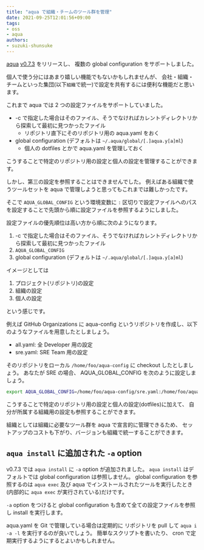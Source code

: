 ```yaml
---
title: "aqua で組織・チームのツール群を管理"
date: 2021-09-25T12:01:56+09:00
tags:
- oss
- aqua
authors:
- suzuki-shunsuke
---
```


[aqua](https://github.com/suzuki-shunsuke/aqua) [v0.7.3](https://github.com/suzuki-shunsuke/aqua/releases/tag/v0.7.3) をリリースし、
複数の global configuration をサポートしました。

個人で使う分にはあまり嬉しい機能でもないかもしれませんが、
会社・組織・チームといった集団(以下`組織`で統一)で設定を共有するには便利な機能だと思います。

これまで aqua では 2 つの設定ファイルをサポートしていました。

* -c で指定した場合はそのファイル、そうでなければカレントディレクトリから探索して最初に見つかったファイル
  * リポジトリ直下にそのリポジトリ用の aqua.yaml をおく
* global configuration (デフォルトは `~/.aqua/global/[.]aqua.y[a]ml`)
  * 個人の dotfiles とかで aqua.yaml を管理しておく

こうすることで特定のリポジトリ用の設定と個人の設定を管理することができます。

しかし、第三の設定を参照することはできませんでした。
例えばある組織で使うツールセットを aqua で管理しようと思ってもこれまでは難しかったです。

そこで `AQUA_GLOBAL_CONFIG` という環境変数に `:` 区切りで設定ファイルへのパスを設定することで先頭から順に設定ファイルを参照するようにしました。

設定ファイルの優先順位は高い方から順に次のようになります。

1. -c で指定した場合はそのファイル、そうでなければカレントディレクトリから探索して最初に見つかったファイル
1. `AQUA_GLOBAL_CONFIG`
1. global configuration (デフォルトは `~/.aqua/global/[.]aqua.y[a]ml`)

イメージとしては

1. プロジェクト(リポジトリ)の設定
1. 組織の設定
1. 個人の設定

という感じです。

例えば GitHub Organizations に aqua-config というリポジトリを作成し、以下のようなファイルを用意したとしましょう。

* all.yaml: 全 Developer 用の設定
* sre.yaml: SRE Team 用の設定

そのリポジトリをローカル `/home/foo/aqua-config` に checkout したとしましょう。
あなたが SRE の場合、 AQUA_GLOBAL_CONFIG を次のように設定しましょう。

```sh
export AQUA_GLOBAL_CONFIG=/home/foo/aqua-config/sre.yaml:/home/foo/aqua-config/all.yaml
```

こうすることで特定のリポジトリ用の設定と個人の設定(dotfiles)に加えて、
自分が所属する組織用の設定も参照することができます。

組織としては組織に必要なツール群を aqua で宣言的に管理できるため、
セットアップのコストも下がり、バージョンも組織で統一することができます。

## `aqua install` に追加された `-a` option

v0.7.3 では `aqua install` に `-a` option が追加されました。
`aqua install` はデフォルトでは global configuration は参照しません。
global configuration を参照するのは `aqua exec` 及び aqua でインストールされたツールを実行したとき(内部的に `aqua exec` が実行されている)だけです。

`-a` option をつけると global configuration も含めて全ての設定ファイルを参照し install を実行します。

aqua.yaml を Git で管理している場合は定期的に リポジトリを pull して `aqua i -a -l` を実行するのが良いでしょう。
簡単なスクリプトを書いたり、 cron で定期実行するようにするとよいかもしれません。
